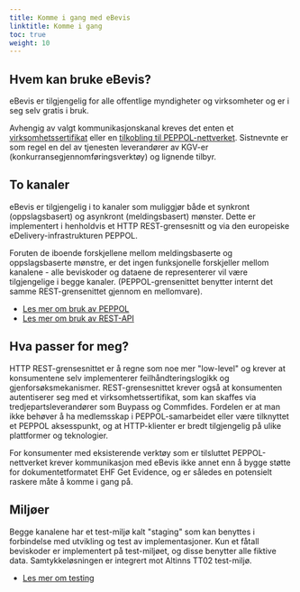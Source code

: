 ```yaml
---
title: Komme i gang med eBevis
linktitle: Komme i gang
toc: true
weight: 10
---
```


## Hvem kan bruke eBevis?

eBevis er tilgjengelig for alle offentlige myndigheter og virksomheter og er i seg selv gratis i bruk.

Avhengig av valgt kommunikasjonskanal kreves det enten et [virksomhetssertifikat](../bruke-rest-api/#autentisering-og-autorisasjon) eller en [tilkobling til PEPPOL-nettverket](../bruke-gjennom-peppol). Sistnevnte er som regel en del av tjenesten leverandører av KGV-er (konkurransegjennomføringsverktøy) og lignende tilbyr.

## To kanaler

eBevis er tilgjengelig i to kanaler som muliggjør både et synkront (oppslagsbasert) og asynkront (meldingsbasert) mønster. Dette er implementert i henholdvis et HTTP REST-grensesnitt og via den europeiske eDelivery-infrastrukturen PEPPOL.

Foruten de iboende forskjellene mellom meldingsbaserte og oppslagsbaserte mønstre, er det ingen funksjonelle forskjeller mellom kanalene - alle beviskoder og dataene de representerer vil være tilgjengelige i begge kanaler. (PEPPOL-grensenittet benytter internt det samme REST-grensenittet gjennom en mellomvare).

* [Les mer om bruk av PEPPOL](../bruke-gjennom-peppol)
* [Les mer om bruk av REST-API](../bruke-rest-api)

## Hva passer for meg?

HTTP REST-grensesnittet er å regne som noe mer "low-level" og krever at konsumentene selv implementerer feilhåndteringslogikk og gjenforsøksmekanismer. REST-grensesnittet krever også at konsumenten autentiserer seg med et virksomhetssertifikat, som kan skaffes via tredjepartsleverandører som Buypass og Commfides. Fordelen er at man ikke behøver å ha medlemsskap i PEPPOL-samarbeidet eller være tilknyttet et PEPPOL aksesspunkt, og at HTTP-klienter er bredt tilgjengelig på ulike plattformer og teknologier.

For konsumenter med eksisterende verktøy som er tilsluttet PEPPOL-nettverket krever kommunikasjon med eBevis ikke annet enn å bygge støtte for dokumentetformatet EHF Get Evidence, og er således en potensielt raskere måte å komme i gang på.

## Miljøer

Begge kanalene har et test-miljø kalt "staging" som kan benyttes i forbindelse med utvikling og test av implementasjoner. Kun et fåtall beviskoder er implementert på test-miljøet, og disse benytter alle fiktive data. Samtykkeløsningen er integrert mot Altinns TT02 test-miljø.

* [Les mer om testing](../testing)
